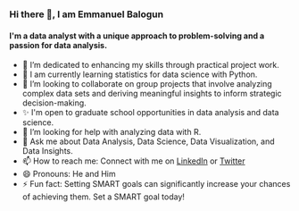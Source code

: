 ### Hi there 👋, I am Emmanuel Balogun

#### I'm a data analyst with a unique approach to problem-solving and a passion for data analysis.

- 🔭 I’m dedicated to enhancing my skills through practical project work.
- 🌱 I am currently learning statistics for data science with Python.
- 👯 I’m looking to collaborate on group projects that involve analyzing complex data sets and deriving meaningful insights to inform strategic decision-making.
- ✨ I'm open to graduate school opportunities in data analysis and data science.
- 🤔 I’m looking for help with analyzing data with R.
- 💬 Ask me about Data Analysis, Data Science, Data Visualization, and Data Insights.
- 📫 How to reach me: Connect with me on [LinkedIn](https://www.linkedin.com/in/e-balogun) or [Twitter](https://www.twitter.com/justadedeji)
- 😄 Pronouns: He and Him
- ⚡ Fun fact: Setting SMART goals can significantly increase your chances of achieving them. Set a SMART goal today!

